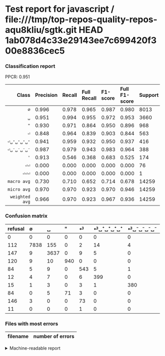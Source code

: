 # Test report for javascript / file:///tmp/top-repos-quality-repos-aqu8kliu/sgtk.git HEAD 1ab078d4c33e29143ee7c699420f300e8836cec5

### Classification report

PPCR: 0.951

| Class | Precision | Recall | Full Recall | F1-score | Full F1-score | Support | Full Support | PPCR |
|------:|:----------|:-------|:------------|:---------|:---------|:--------|:-------------|:-----|
| `∅` | 0.996| 0.978| 0.965| 0.987| 0.980| 8013| 8125| 0.986 |
| `␣` | 0.951| 0.994| 0.955| 0.972| 0.953| 3660| 3807| 0.961 |
| `"` | 0.930| 0.971| 0.864| 0.950| 0.896| 968| 1088| 0.890 |
| `⏎` | 0.848| 0.964| 0.839| 0.903| 0.844| 563| 647| 0.870 |
| `⏎␣⁺␣⁺␣⁺␣⁺` | 0.941| 0.959| 0.932| 0.950| 0.937| 416| 428| 0.972 |
| `⏎␣⁻␣⁻␣⁻␣⁻` | 0.987| 0.979| 0.943| 0.983| 0.964| 388| 403| 0.963 |
| `'` | 0.913| 0.546| 0.368| 0.683| 0.525| 174| 258| 0.674 |
| `⏎⏎` | 0.000| 0.000| 0.000| 0.000| 0.000| 76| 222| 0.342 |
| `⏎⏎⏎` | 0.000| 0.000| 0.000| 0.000| 0.000| 1| 12| 0.083 |
| `macro avg` | 0.730| 0.710| 0.652| 0.714| 0.678| 14259| 14990| 0.951 |
| `micro avg` | 0.970| 0.970| 0.923| 0.970| 0.946| 14259| 14990| 0.951 |
| `weighted avg` | 0.966| 0.970| 0.923| 0.967| 0.936| 14259| 14990| 0.951 |

### Confusion matrix

|refusal|  ∅| ␣| "| ⏎| ⏎␣⁺␣⁺␣⁺␣⁺| ⏎␣⁻␣⁻␣⁻␣⁻| '| ⏎⏎| ⏎⏎⏎| 
|:---|:---|:---|:---|:---|:---|:---|:---|:---|:---|
|0 |0 |0 |0 |0 |0 |0 |0 |0 |0 |
|112 |7838 |155 |0 |2 |14 |4 |0 |0 |0 |
|147 |9 |3637 |0 |9 |5 |0 |0 |0 |0 |
|120 |9 |10 |940 |0 |0 |0 |9 |0 |0 |
|84 |5 |9 |0 |543 |5 |1 |0 |0 |0 |
|12 |4 |7 |0 |6 |399 |0 |0 |0 |0 |
|15 |1 |3 |0 |3 |1 |380 |0 |0 |0 |
|84 |0 |5 |71 |3 |0 |0 |95 |0 |0 |
|146 |3 |0 |0 |73 |0 |0 |0 |0 |0 |
|11 |0 |0 |0 |1 |0 |0 |0 |0 |0 |

### Files with most errors

| filename | number of errors|
|:----:|:-----|

<details>
    <summary>Machine-readable report</summary>
```json
{
  "cl_report": {"\"": {"f1-score": 0.9499747347145022, "precision": 0.9297725024727992, "recall": 0.9710743801652892, "support": 968}, "\u0027": {"f1-score": 0.6834532374100719, "precision": 0.9134615384615384, "recall": 0.5459770114942529, "support": 174}, "macro avg": {"f1-score": 0.7142292591202909, "precision": 0.7295982115949986, "recall": 0.7102133119841212, "support": 14259}, "micro avg": {"f1-score": 0.970054000981836, "precision": 0.970054000981836, "recall": 0.970054000981836, "support": 14259}, "weighted avg": {"f1-score": 0.9670265939198049, "precision": 0.9658249568267451, "recall": 0.970054000981836, "support": 14259}, "\u2205": {"f1-score": 0.9870293413927718, "precision": 0.9960604905324691, "recall": 0.9781604892050418, "support": 8013}, "\u23ce": {"f1-score": 0.9027431421446384, "precision": 0.8484375, "recall": 0.9644760213143873, "support": 563}, "\u23ce\u23ce": {"f1-score": 0.0, "precision": 0.0, "recall": 0.0, "support": 76}, "\u23ce\u23ce\u23ce": {"f1-score": 0.0, "precision": 0.0, "recall": 0.0, "support": 1}, "\u23ce\u2423\u207a\u2423\u207a\u2423\u207a\u2423\u207a": {"f1-score": 0.9500000000000001, "precision": 0.9410377358490566, "recall": 0.9591346153846154, "support": 416}, "\u23ce\u2423\u207b\u2423\u207b\u2423\u207b\u2423\u207b": {"f1-score": 0.983182406209573, "precision": 0.987012987012987, "recall": 0.979381443298969, "support": 388}, "\u2423": {"f1-score": 0.9716804702110607, "precision": 0.950601150026137, "recall": 0.9937158469945355, "support": 3660}},
  "cl_report_full": {"\"": {"f1-score": 0.8956646021915198, "precision": 0.9297725024727992, "recall": 0.8639705882352942, "support": 1088}, "\u0027": {"f1-score": 0.5248618784530386, "precision": 0.9134615384615384, "recall": 0.3682170542635659, "support": 258}, "macro avg": {"f1-score": 0.6776134411578418, "precision": 0.7295982115949986, "recall": 0.6518487918493978, "support": 14990}, "micro avg": {"f1-score": 0.945810113166262, "precision": 0.970054000981836, "recall": 0.9227484989993329, "support": 14990}, "weighted avg": {"f1-score": 0.9364113495535304, "precision": 0.9545473696163395, "recall": 0.9227484989993329, "support": 14990}, "\u2205": {"f1-score": 0.9801175440790296, "precision": 0.9960604905324691, "recall": 0.9646769230769231, "support": 8125}, "\u23ce": {"f1-score": 0.8438228438228437, "precision": 0.8484375, "recall": 0.839258114374034, "support": 647}, "\u23ce\u23ce": {"f1-score": 0.0, "precision": 0.0, "recall": 0.0, "support": 222}, "\u23ce\u23ce\u23ce": {"f1-score": 0.0, "precision": 0.0, "recall": 0.0, "support": 12}, "\u23ce\u2423\u207a\u2423\u207a\u2423\u207a\u2423\u207a": {"f1-score": 0.936619718309859, "precision": 0.9410377358490566, "recall": 0.9322429906542056, "support": 428}, "\u23ce\u2423\u207b\u2423\u207b\u2423\u207b\u2423\u207b": {"f1-score": 0.9644670050761422, "precision": 0.987012987012987, "recall": 0.9429280397022333, "support": 403}, "\u2423": {"f1-score": 0.9529673784881436, "precision": 0.950601150026137, "recall": 0.9553454163383241, "support": 3807}},
  "ppcr": 0.9512341561040694
}
```
</details>
